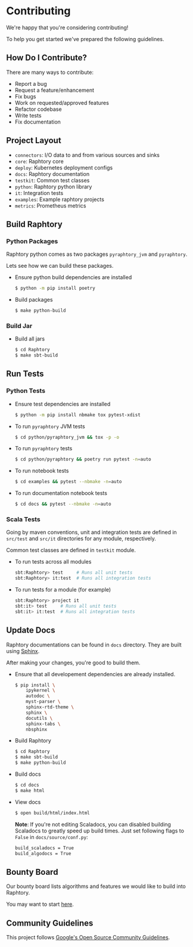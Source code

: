 
# Contributing
We're happy that you're considering contributing!

To help you get started we've prepared the following guidelines.

## How Do I Contribute?
There are many ways to contribute:
- Report a bug
- Request a feature/enhancement
- Fix bugs
- Work on requested/approved features
- Refactor codebase
- Write tests
- Fix documentation

## Project Layout

- `connectors`: I/O data to and from various sources and sinks
- `core`: Raphtory core
- `deploy`: Kubernetes deployment configs
- `docs`: Raphtory documentation
- `testkit`: Common test classes
- `python`: Raphtory python library
- `it`: Integration tests
- `examples`: Example raphtory projects
- `metrics`: Prometheus metrics

## Build Raphtory

### Python Packages
Raphtory python comes as two packages `pyraphtory_jvm` and `pyraphtory`. 

Lets see how we can build these packages.

- Ensure python build dependencies are installed
    ```bash
    $ python -m pip install poetry
    ```

- Build packages
    ```bash
    $ make python-build
    ```

### Build Jar

- Build all jars
    ```bash
    $ cd Raphtory
    $ make sbt-build 
    ```

## Run Tests

### Python Tests

- Ensure test dependencies are installed
    ```bash
    $ python -m pip install nbmake tox pytest-xdist
    ```

- To run `pyraphtory` JVM tests
    ```bash
    $ cd python/pyraphtory_jvm && tox -p -o
    ```

- To run `pyraphtory` tests
    ```bash
    $ cd python/pyraphtory && poetry run pytest -n=auto
    ```

- To run notebook tests
    ```bash
    $ cd examples && pytest --nbmake -n=auto
    ```

- To run documentation notebook tests
    ```bash
    $ cd docs && pytest --nbmake -n=auto
    ```

### Scala Tests
Going by maven conventions, unit and integration tests are defined in `src/test` and `src/it` directories for any module, respectively.

Common test classes are defined in `testkit` module.

- To run tests across all modules
    ```bash
    sbt:Raphtory> test     # Runs all unit tests
    sbt:Raphtory> it:test  # Runs all integration tests
    ```
- To run tests for a module (for example)
    ```bash
    sbt:Raphtory> project it
    sbt:it> test     # Runs all unit tests
    sbt:it> it:test  # Runs all integration tests
    ```

## Update Docs
Raphtory documentations can be found in `docs` directory. They are built using [Sphinx](https://www.sphinx-doc.org/en/master/).

After making your changes, you're good to build them. 

- Ensure that all developement dependencies are already installed.
    ```bash
    $ pip install \
        ipykernel \
        autodoc \
        myst-parser \
        sphinx-rtd-theme \
        sphinx \
        docutils \
        sphinx-tabs \
        nbsphinx
    ```

- Build Raphtory
    ```bash
    $ cd Raphtory
    $ make sbt-build
    $ make python-build
    ```

- Build docs
    ```bash
    $ cd docs
    $ make html
    ```

- View docs
    ```bash
    $ open build/html/index.html
    ```
  
    **Note**: If you're not editing Scaladocs, you can disabled building Scaladocs to greatly speed up build times. Just set following flags to `False` in `docs/source/conf.py`:

    ```bash
    build_scaladocs = True
    build_algodocs = True
    ```

    
## Bounty Board 
Our bounty board lists algorithms and features we would like to build into Raphtory. 

You may want to start [here](https://www.raphtory.com/algorithm-bounty/). 

## Community Guidelines
This project follows [Google's Open Source Community Guidelines](https://opensource.google.com/conduct/).
